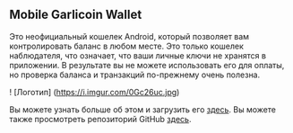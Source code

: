 ## Mobile Garlicoin Wallet
Это неофициальный кошелек Android, который позволяет вам контролировать баланс в любом месте.
Это только кошелек наблюдателя, что означает, что ваши личные ключи не хранятся в приложении. В результате вы не можете использовать его для оплаты, но проверка баланса и транзакций по-прежнему очень полезна.

! [Логотип] (https://i.imgur.com/0Gc26uc.jpg)

Вы можете узнать больше об этом и загрузить его [здесь](https://www.reddit.com/r/garlicoin/comments/7vr51u/devupdate_mobile_garlicoin_wallet/).
Вы можете также просмотреть репозиторий GitHub [здесь](https://github.com/pauli2406/Garlicoin-Mobile-Wallet).